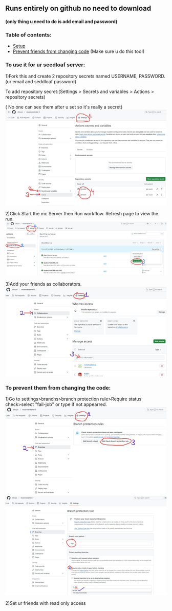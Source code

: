 ## Runs entirely on github no need to download 
#### (only thing u need to do is add email and password)
### Table of contents:
- [Setup](https://github.com/dibope/mcserverstarter-3/blob/main/README.md#to-use-it-for-ur-seedloaf-server)
- [Prevent friends from changing code](https://github.com/dibope/mcserverstarter-3/blob/main/README.md#to-prevent-them-from-changing-the-code) (Make sure u do this too!)

### To use it for ur seedloaf server:

1)Fork this and create 2 repository secrets named USERNAME, PASSWORD.(ur email and seddloaf password)

  To add repository secret:(Settings > Secrets and variables > Actions > repository secrets)

( No one can see them after u set so it's really a secret)
![repo_secrets1](https://github.com/dibope/mcserverstarter-3/blob/main/.github/workflows/Images/repo_secrets1.jpg)

2)Click Start the mc Server then Run workflow. Refresh page to view the run.
![start_mc](https://github.com/dibope/mcserverstarter-3/blob/main/.github/workflows/Images/startmc.jpg)

3)Add your friends as collaborators.
![collaboraters](https://github.com/dibope/mcserverstarter-3/blob/main/.github/workflows/Images/collaboraters.jpg)

### To prevent them from changing the code:

1)Go to settings>branchs>branch protection rule>Require status check>select "fail-job" or type if not appearred.
![fail_job1](https://github.com/dibope/mcserverstarter-3/blob/main/.github/workflows/Images/fail_job1.jpg)
![fail_job2](https://github.com/dibope/mcserverstarter-3/blob/main/.github/workflows/Images/fail_job2.jpg)

2)Set ur friends with read only access

